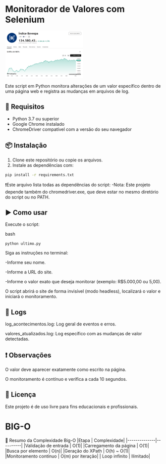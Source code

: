 # Monitorador de Valores com Selenium

<img width="50%" height="50%" src="https://raw.githubusercontent.com/LRRodrigues/ExAlgorit/refs/heads/main/background.png" alt="monitoramento">

Este script em Python monitora alterações de um valor específico dentro de uma página web e registra as mudanças em arquivos de log.

## 🔧 Requisitos

- Python 3.7 ou superior
- Google Chrome instalado
- ChromeDriver compatível com a versão do seu navegador

## 📦 Instalação

1. Clone este repositório ou copie os arquivos.
2. Instale as dependências com:

```bash
pip install -r requirements.txt
```
❗Este arquivo lista todas as dependências do script:
  -Nota: Este projeto depende também do chromedriver.exe, que deve estar no mesmo diretório do script ou no PATH.

##  ▶️ Como usar
Execute o script:

bash
```
python ultimo.py
```

Siga as instruções no terminal:

  -Informe seu nome.
  
  -Informe a URL do site.
  
  -Informe o valor exato que deseja monitorar (exemplo: R$5.000,00 ou 5,00).

O script abrirá o site de forma invisível (modo headless), localizará o valor e iniciará o monitoramento.

## 📝 Logs

log_acontecimentos.log: Log geral de eventos e erros.

valores_atualizados.log: Log específico com as mudanças de valor detectadas.

## ❗ Observações
O valor deve aparecer exatamente como escrito na página.

O monitoramento é contínuo e verifica a cada 10 segundos.

## 📄 Licença
Este projeto é de uso livre para fins educacionais e profissionais.

# BIG-O 

  🧠 Resumo da Complexidade Big-O
|Etapa | Complexidade|
|--------------|----------|
|Validação de entrada | O(1)|
|Carregamento da página | O(1)|
|Busca por elemento | O(n)|
|Geração do XPath | O(h) ~ O(1)|
|Monitoramento contínuo | O(m) por iteração|
| Loop infinito | Ilimitado|
